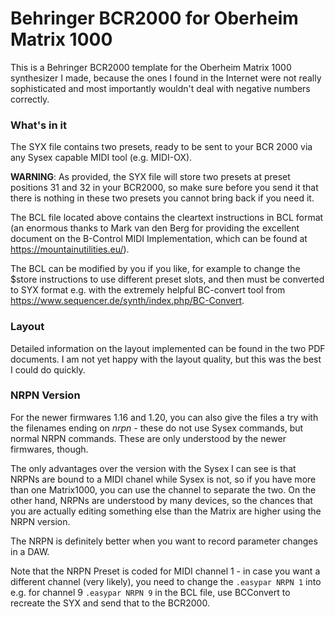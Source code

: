 
# Behringer BCR2000 for Oberheim Matrix 1000 #

This is a Behringer BCR2000 template for the Oberheim Matrix 1000 synthesizer I made, because the ones I found in the Internet were not really sophisticated and most importantly wouldn't deal with negative numbers correctly.

### What's in it ###

The SYX file contains two presets, ready to be sent to your BCR 2000 via any Sysex capable MIDI tool (e.g. MIDI-OX). 

**WARNING**: As provided, the SYX file will store two presets at preset positions 31 and 32 in your BCR2000, so make sure before you send it
that there is nothing in these two presets you cannot bring back if you need it.

The BCL file located above contains the cleartext instructions in BCL format (an enormous thanks to Mark van den Berg for providing the excellent document on the B-Control MIDI Implementation, which can be found at https://mountainutilities.eu/). 

The BCL can be modified by you if you like, for example to change the $store instructions to use different preset slots, 
and then must be converted to SYX format e.g. with the extremely helpful BC-convert tool from https://www.sequencer.de/synth/index.php/BC-Convert.

### Layout ###

Detailed information on the layout implemented can be found in the two PDF documents. I am not yet happy with the layout quality, but this was the best I could do quickly.

### NRPN Version ###

For the newer firmwares 1.16 and 1.20, you can also give the files a try with the filenames ending on _nrpn_ - these do not use Sysex commands, but normal NRPN commands. These are only understood by the newer firmwares, though.

The only advantages over the version with the Sysex I can see is that NRPNs are bound to a MIDI chanel while Sysex is not, so if you have more than one Matrix1000, you can use the channel to separate the two. On the other hand, NRPNs are understood by many devices, so the chances that you are actually editing something else than the Matrix are higher using the NRPN version.

The NRPN is definitely better when you want to record parameter changes in a DAW.

Note that the NRPN Preset is coded for MIDI channel 1 - in case you want a different channel (very likely), you need to change the `.easypar NRPN 1` into e.g. for channel 9 `.easypar NRPN 9` in the BCL file, use BCConvert to recreate the SYX and send that to the BCR2000.


